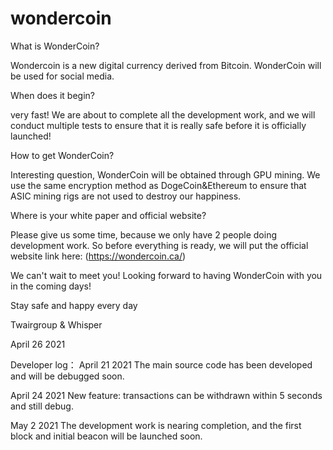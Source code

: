 # wondercoin
What is WonderCoin?

Wondercoin is a new digital currency derived from Bitcoin. WonderCoin will be used for social media.

When does it begin?

very fast! We are about to complete all the development work, and we will conduct multiple tests to ensure that it is really safe before it is officially launched!

How to get WonderCoin?

Interesting question, WonderCoin will be obtained through GPU mining. We use the same encryption method as DogeCoin&Ethereum to ensure that ASIC mining rigs are not used to destroy our happiness.

Where is your white paper and official website?

Please give us some time, because we only have 2 people doing development work. So before everything is ready, we will put the official website link here: (https://wondercoin.ca/)

We can't wait to meet you! Looking forward to having WonderCoin with you in the coming days!

Stay safe and happy every day

Twairgroup & Whisper

April 26 2021

Developer log：
April 21 2021
The main source code has been developed and will be debugged soon.

April 24 2021
New feature: transactions can be withdrawn within 5 seconds
and still debug.

May 2 2021
The development work is nearing completion, and the first block and initial beacon will be launched soon.
